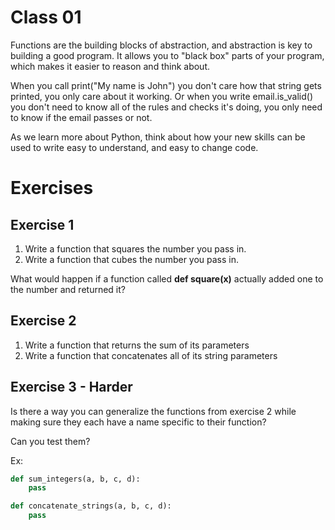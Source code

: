 # Class 01
Functions are the building blocks of abstraction, and abstraction is key to building a good program. It allows you to "black box" parts of your program, which makes it easier to reason and think about. 

When you call print("My name is John") you don't care how that string gets printed, you only care about it working. Or when you write email.is_valid() you don't need to know all of the rules and checks it's doing, you only need to know if the email passes or not.

As we learn more about Python, think about how your new skills can be used to write easy to understand, and easy to change code.

# Exercises
## Exercise 1
1. Write a function that squares the number you pass in.
2. Write a function that cubes the number you pass in.

What would happen if a function called **def square(x)** actually added one to the number and returned it?

## Exercise 2
1. Write a function that returns the sum of its parameters
2. Write a function that concatenates all of its string parameters

## Exercise 3 - Harder
Is there a way you can generalize the functions from exercise 2 while making sure they each have a name specific to their function?

Can you test them?

Ex:
```python
def sum_integers(a, b, c, d):
    pass

def concatenate_strings(a, b, c, d):
    pass
```